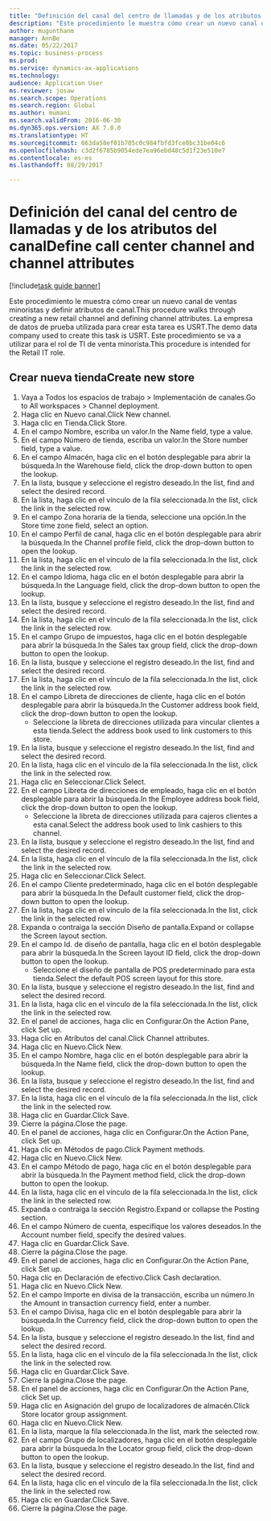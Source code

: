 ```yaml
--- 
title: "Definición del canal del centro de llamadas y de los atributos del canal"
description: "Este procedimiento le muestra cómo crear un nuevo canal de ventas minoristas y definir atributos de canal."
author: mugunthanm
manager: AnnBe
ms.date: 05/22/2017
ms.topic: business-process
ms.prod: 
ms.service: dynamics-ax-applications
ms.technology: 
audience: Application User
ms.reviewer: josaw
ms.search.scope: Operations
ms.search.region: Global
ms.author: mumani
ms.search.validFrom: 2016-06-30
ms.dyn365.ops.version: AX 7.0.0
ms.translationtype: HT
ms.sourcegitcommit: 663da58ef01b705c0c984fbfd3fce8bc31be04c6
ms.openlocfilehash: c3d2f6785b9054ede7ea96ebd48c5d1f23e510e7
ms.contentlocale: es-es
ms.lasthandoff: 08/29/2017

---
```

# <a name="define-call-center-channel-and-channel-attributes"></a><span data-ttu-id="c6bb2-103">Definición del canal del centro de llamadas y de los atributos del canal</span><span class="sxs-lookup"><span data-stu-id="c6bb2-103">Define call center channel and channel attributes</span></span>

[!include[task guide banner](../includes/task-guide-banner.md)]

<span data-ttu-id="c6bb2-104">Este procedimiento le muestra cómo crear un nuevo canal de ventas minoristas y definir atributos de canal.</span><span class="sxs-lookup"><span data-stu-id="c6bb2-104">This procedure walks through creating a new retail channel and defining channel attributes.</span></span> <span data-ttu-id="c6bb2-105">La empresa de datos de prueba utilizada para crear esta tarea es USRT.</span><span class="sxs-lookup"><span data-stu-id="c6bb2-105">The demo data company used to create this task is USRT.</span></span> <span data-ttu-id="c6bb2-106">Este procedimiento se va a utilizar para el rol de TI de venta minorista.</span><span class="sxs-lookup"><span data-stu-id="c6bb2-106">This procedure is intended for the Retail IT role.</span></span>


## <a name="create-new-store"></a><span data-ttu-id="c6bb2-107">Crear nueva tienda</span><span class="sxs-lookup"><span data-stu-id="c6bb2-107">Create new store</span></span>
1. <span data-ttu-id="c6bb2-108">Vaya a Todos los espacios de trabajo > Implementación de canales.</span><span class="sxs-lookup"><span data-stu-id="c6bb2-108">Go to All workspaces > Channel deployment.</span></span>
2. <span data-ttu-id="c6bb2-109">Haga clic en Nuevo canal.</span><span class="sxs-lookup"><span data-stu-id="c6bb2-109">Click New channel.</span></span>
3. <span data-ttu-id="c6bb2-110">Haga clic en Tienda.</span><span class="sxs-lookup"><span data-stu-id="c6bb2-110">Click Store.</span></span>
4. <span data-ttu-id="c6bb2-111">En el campo Nombre, escriba un valor.</span><span class="sxs-lookup"><span data-stu-id="c6bb2-111">In the Name field, type a value.</span></span>
5. <span data-ttu-id="c6bb2-112">En el campo Número de tienda, escriba un valor.</span><span class="sxs-lookup"><span data-stu-id="c6bb2-112">In the Store number field, type a value.</span></span>
6. <span data-ttu-id="c6bb2-113">En el campo Almacén, haga clic en el botón desplegable para abrir la búsqueda.</span><span class="sxs-lookup"><span data-stu-id="c6bb2-113">In the Warehouse field, click the drop-down button to open the lookup.</span></span>
7. <span data-ttu-id="c6bb2-114">En la lista, busque y seleccione el registro deseado.</span><span class="sxs-lookup"><span data-stu-id="c6bb2-114">In the list, find and select the desired record.</span></span>
8. <span data-ttu-id="c6bb2-115">En la lista, haga clic en el vínculo de la fila seleccionada.</span><span class="sxs-lookup"><span data-stu-id="c6bb2-115">In the list, click the link in the selected row.</span></span>
9. <span data-ttu-id="c6bb2-116">En el campo Zona horaria de la tienda, seleccione una opción.</span><span class="sxs-lookup"><span data-stu-id="c6bb2-116">In the Store time zone field, select an option.</span></span>
10. <span data-ttu-id="c6bb2-117">En el campo Perfil de canal, haga clic en el botón desplegable para abrir la búsqueda.</span><span class="sxs-lookup"><span data-stu-id="c6bb2-117">In the Channel profile field, click the drop-down button to open the lookup.</span></span>
11. <span data-ttu-id="c6bb2-118">En la lista, haga clic en el vínculo de la fila seleccionada.</span><span class="sxs-lookup"><span data-stu-id="c6bb2-118">In the list, click the link in the selected row.</span></span>
12. <span data-ttu-id="c6bb2-119">En el campo Idioma, haga clic en el botón desplegable para abrir la búsqueda.</span><span class="sxs-lookup"><span data-stu-id="c6bb2-119">In the Language field, click the drop-down button to open the lookup.</span></span>
13. <span data-ttu-id="c6bb2-120">En la lista, busque y seleccione el registro deseado.</span><span class="sxs-lookup"><span data-stu-id="c6bb2-120">In the list, find and select the desired record.</span></span>
14. <span data-ttu-id="c6bb2-121">En la lista, haga clic en el vínculo de la fila seleccionada.</span><span class="sxs-lookup"><span data-stu-id="c6bb2-121">In the list, click the link in the selected row.</span></span>
15. <span data-ttu-id="c6bb2-122">En el campo Grupo de impuestos, haga clic en el botón desplegable para abrir la búsqueda.</span><span class="sxs-lookup"><span data-stu-id="c6bb2-122">In the Sales tax group field, click the drop-down button to open the lookup.</span></span>
16. <span data-ttu-id="c6bb2-123">En la lista, busque y seleccione el registro deseado.</span><span class="sxs-lookup"><span data-stu-id="c6bb2-123">In the list, find and select the desired record.</span></span>
17. <span data-ttu-id="c6bb2-124">En la lista, haga clic en el vínculo de la fila seleccionada.</span><span class="sxs-lookup"><span data-stu-id="c6bb2-124">In the list, click the link in the selected row.</span></span>
18. <span data-ttu-id="c6bb2-125">En el campo Libreta de direcciones de cliente, haga clic en el botón desplegable para abrir la búsqueda.</span><span class="sxs-lookup"><span data-stu-id="c6bb2-125">In the Customer address book field, click the drop-down button to open the lookup.</span></span>
    * <span data-ttu-id="c6bb2-126">Seleccione la libreta de direcciones utilizada para vincular clientes a esta tienda.</span><span class="sxs-lookup"><span data-stu-id="c6bb2-126">Select the address book used to link customers to this store.</span></span>  
19. <span data-ttu-id="c6bb2-127">En la lista, busque y seleccione el registro deseado.</span><span class="sxs-lookup"><span data-stu-id="c6bb2-127">In the list, find and select the desired record.</span></span>
20. <span data-ttu-id="c6bb2-128">En la lista, haga clic en el vínculo de la fila seleccionada.</span><span class="sxs-lookup"><span data-stu-id="c6bb2-128">In the list, click the link in the selected row.</span></span>
21. <span data-ttu-id="c6bb2-129">Haga clic en Seleccionar.</span><span class="sxs-lookup"><span data-stu-id="c6bb2-129">Click Select.</span></span>
22. <span data-ttu-id="c6bb2-130">En el campo Libreta de direcciones de empleado, haga clic en el botón desplegable para abrir la búsqueda.</span><span class="sxs-lookup"><span data-stu-id="c6bb2-130">In the Employee address book field, click the drop-down button to open the lookup.</span></span>
    * <span data-ttu-id="c6bb2-131">Seleccione la libreta de direcciones utilizada para cajeros clientes a esta canal.</span><span class="sxs-lookup"><span data-stu-id="c6bb2-131">Select the address book used to link cashiers to this channel.</span></span>  
23. <span data-ttu-id="c6bb2-132">En la lista, busque y seleccione el registro deseado.</span><span class="sxs-lookup"><span data-stu-id="c6bb2-132">In the list, find and select the desired record.</span></span>
24. <span data-ttu-id="c6bb2-133">En la lista, haga clic en el vínculo de la fila seleccionada.</span><span class="sxs-lookup"><span data-stu-id="c6bb2-133">In the list, click the link in the selected row.</span></span>
25. <span data-ttu-id="c6bb2-134">Haga clic en Seleccionar.</span><span class="sxs-lookup"><span data-stu-id="c6bb2-134">Click Select.</span></span>
26. <span data-ttu-id="c6bb2-135">En el campo Cliente predeterminado, haga clic en el botón desplegable para abrir la búsqueda.</span><span class="sxs-lookup"><span data-stu-id="c6bb2-135">In the Default customer field, click the drop-down button to open the lookup.</span></span>
27. <span data-ttu-id="c6bb2-136">En la lista, haga clic en el vínculo de la fila seleccionada.</span><span class="sxs-lookup"><span data-stu-id="c6bb2-136">In the list, click the link in the selected row.</span></span>
28. <span data-ttu-id="c6bb2-137">Expanda o contraiga la sección Diseño de pantalla.</span><span class="sxs-lookup"><span data-stu-id="c6bb2-137">Expand or collapse the Screen layout section.</span></span>
29. <span data-ttu-id="c6bb2-138">En el campo Id. de diseño de pantalla, haga clic en el botón desplegable para abrir la búsqueda.</span><span class="sxs-lookup"><span data-stu-id="c6bb2-138">In the Screen layout ID field, click the drop-down button to open the lookup.</span></span>
    * <span data-ttu-id="c6bb2-139">Seleccione el diseño de pantalla de POS predeterminado para esta tienda.</span><span class="sxs-lookup"><span data-stu-id="c6bb2-139">Select the default POS screen layout for this store.</span></span>  
30. <span data-ttu-id="c6bb2-140">En la lista, busque y seleccione el registro deseado.</span><span class="sxs-lookup"><span data-stu-id="c6bb2-140">In the list, find and select the desired record.</span></span>
31. <span data-ttu-id="c6bb2-141">En la lista, haga clic en el vínculo de la fila seleccionada.</span><span class="sxs-lookup"><span data-stu-id="c6bb2-141">In the list, click the link in the selected row.</span></span>
32. <span data-ttu-id="c6bb2-142">En el panel de acciones, haga clic en Configurar.</span><span class="sxs-lookup"><span data-stu-id="c6bb2-142">On the Action Pane, click Set up.</span></span>
33. <span data-ttu-id="c6bb2-143">Haga clic en Atributos del canal.</span><span class="sxs-lookup"><span data-stu-id="c6bb2-143">Click Channel attributes.</span></span>
34. <span data-ttu-id="c6bb2-144">Haga clic en Nuevo.</span><span class="sxs-lookup"><span data-stu-id="c6bb2-144">Click New.</span></span>
35. <span data-ttu-id="c6bb2-145">En el campo Nombre, haga clic en el botón desplegable para abrir la búsqueda.</span><span class="sxs-lookup"><span data-stu-id="c6bb2-145">In the Name field, click the drop-down button to open the lookup.</span></span>
36. <span data-ttu-id="c6bb2-146">En la lista, busque y seleccione el registro deseado.</span><span class="sxs-lookup"><span data-stu-id="c6bb2-146">In the list, find and select the desired record.</span></span>
37. <span data-ttu-id="c6bb2-147">En la lista, haga clic en el vínculo de la fila seleccionada.</span><span class="sxs-lookup"><span data-stu-id="c6bb2-147">In the list, click the link in the selected row.</span></span>
38. <span data-ttu-id="c6bb2-148">Haga clic en Guardar.</span><span class="sxs-lookup"><span data-stu-id="c6bb2-148">Click Save.</span></span>
39. <span data-ttu-id="c6bb2-149">Cierre la página.</span><span class="sxs-lookup"><span data-stu-id="c6bb2-149">Close the page.</span></span>
40. <span data-ttu-id="c6bb2-150">En el panel de acciones, haga clic en Configurar.</span><span class="sxs-lookup"><span data-stu-id="c6bb2-150">On the Action Pane, click Set up.</span></span>
41. <span data-ttu-id="c6bb2-151">Haga clic en Métodos de pago.</span><span class="sxs-lookup"><span data-stu-id="c6bb2-151">Click Payment methods.</span></span>
42. <span data-ttu-id="c6bb2-152">Haga clic en Nuevo.</span><span class="sxs-lookup"><span data-stu-id="c6bb2-152">Click New.</span></span>
43. <span data-ttu-id="c6bb2-153">En el campo Método de pago, haga clic en el botón desplegable para abrir la búsqueda.</span><span class="sxs-lookup"><span data-stu-id="c6bb2-153">In the Payment method field, click the drop-down button to open the lookup.</span></span>
44. <span data-ttu-id="c6bb2-154">En la lista, haga clic en el vínculo de la fila seleccionada.</span><span class="sxs-lookup"><span data-stu-id="c6bb2-154">In the list, click the link in the selected row.</span></span>
45. <span data-ttu-id="c6bb2-155">Expanda o contraiga la sección Registro.</span><span class="sxs-lookup"><span data-stu-id="c6bb2-155">Expand or collapse the Posting section.</span></span>
46. <span data-ttu-id="c6bb2-156">En el campo Número de cuenta, especifique los valores deseados.</span><span class="sxs-lookup"><span data-stu-id="c6bb2-156">In the Account number field, specify the desired values.</span></span>
47. <span data-ttu-id="c6bb2-157">Haga clic en Guardar.</span><span class="sxs-lookup"><span data-stu-id="c6bb2-157">Click Save.</span></span>
48. <span data-ttu-id="c6bb2-158">Cierre la página.</span><span class="sxs-lookup"><span data-stu-id="c6bb2-158">Close the page.</span></span>
49. <span data-ttu-id="c6bb2-159">En el panel de acciones, haga clic en Configurar.</span><span class="sxs-lookup"><span data-stu-id="c6bb2-159">On the Action Pane, click Set up.</span></span>
50. <span data-ttu-id="c6bb2-160">Haga clic en Declaración de efectivo.</span><span class="sxs-lookup"><span data-stu-id="c6bb2-160">Click Cash declaration.</span></span>
51. <span data-ttu-id="c6bb2-161">Haga clic en Nuevo.</span><span class="sxs-lookup"><span data-stu-id="c6bb2-161">Click New.</span></span>
52. <span data-ttu-id="c6bb2-162">En el campo Importe en divisa de la transacción, escriba un número.</span><span class="sxs-lookup"><span data-stu-id="c6bb2-162">In the Amount in transaction currency field, enter a number.</span></span>
53. <span data-ttu-id="c6bb2-163">En el campo Divisa, haga clic en el botón desplegable para abrir la búsqueda.</span><span class="sxs-lookup"><span data-stu-id="c6bb2-163">In the Currency field, click the drop-down button to open the lookup.</span></span>
54. <span data-ttu-id="c6bb2-164">En la lista, busque y seleccione el registro deseado.</span><span class="sxs-lookup"><span data-stu-id="c6bb2-164">In the list, find and select the desired record.</span></span>
55. <span data-ttu-id="c6bb2-165">En la lista, haga clic en el vínculo de la fila seleccionada.</span><span class="sxs-lookup"><span data-stu-id="c6bb2-165">In the list, click the link in the selected row.</span></span>
56. <span data-ttu-id="c6bb2-166">Haga clic en Guardar.</span><span class="sxs-lookup"><span data-stu-id="c6bb2-166">Click Save.</span></span>
57. <span data-ttu-id="c6bb2-167">Cierre la página.</span><span class="sxs-lookup"><span data-stu-id="c6bb2-167">Close the page.</span></span>
58. <span data-ttu-id="c6bb2-168">En el panel de acciones, haga clic en Configurar.</span><span class="sxs-lookup"><span data-stu-id="c6bb2-168">On the Action Pane, click Set up.</span></span>
59. <span data-ttu-id="c6bb2-169">Haga clic en Asignación del grupo de localizadores de almacén.</span><span class="sxs-lookup"><span data-stu-id="c6bb2-169">Click Store locator group assignment.</span></span>
60. <span data-ttu-id="c6bb2-170">Haga clic en Nuevo.</span><span class="sxs-lookup"><span data-stu-id="c6bb2-170">Click New.</span></span>
61. <span data-ttu-id="c6bb2-171">En la lista, marque la fila seleccionada.</span><span class="sxs-lookup"><span data-stu-id="c6bb2-171">In the list, mark the selected row.</span></span>
62. <span data-ttu-id="c6bb2-172">En el campo Grupo de localizadores, haga clic en el botón desplegable para abrir la búsqueda.</span><span class="sxs-lookup"><span data-stu-id="c6bb2-172">In the Locator group field, click the drop-down button to open the lookup.</span></span>
63. <span data-ttu-id="c6bb2-173">En la lista, busque y seleccione el registro deseado.</span><span class="sxs-lookup"><span data-stu-id="c6bb2-173">In the list, find and select the desired record.</span></span>
64. <span data-ttu-id="c6bb2-174">En la lista, haga clic en el vínculo de la fila seleccionada.</span><span class="sxs-lookup"><span data-stu-id="c6bb2-174">In the list, click the link in the selected row.</span></span>
65. <span data-ttu-id="c6bb2-175">Haga clic en Guardar.</span><span class="sxs-lookup"><span data-stu-id="c6bb2-175">Click Save.</span></span>
66. <span data-ttu-id="c6bb2-176">Cierre la página.</span><span class="sxs-lookup"><span data-stu-id="c6bb2-176">Close the page.</span></span>


